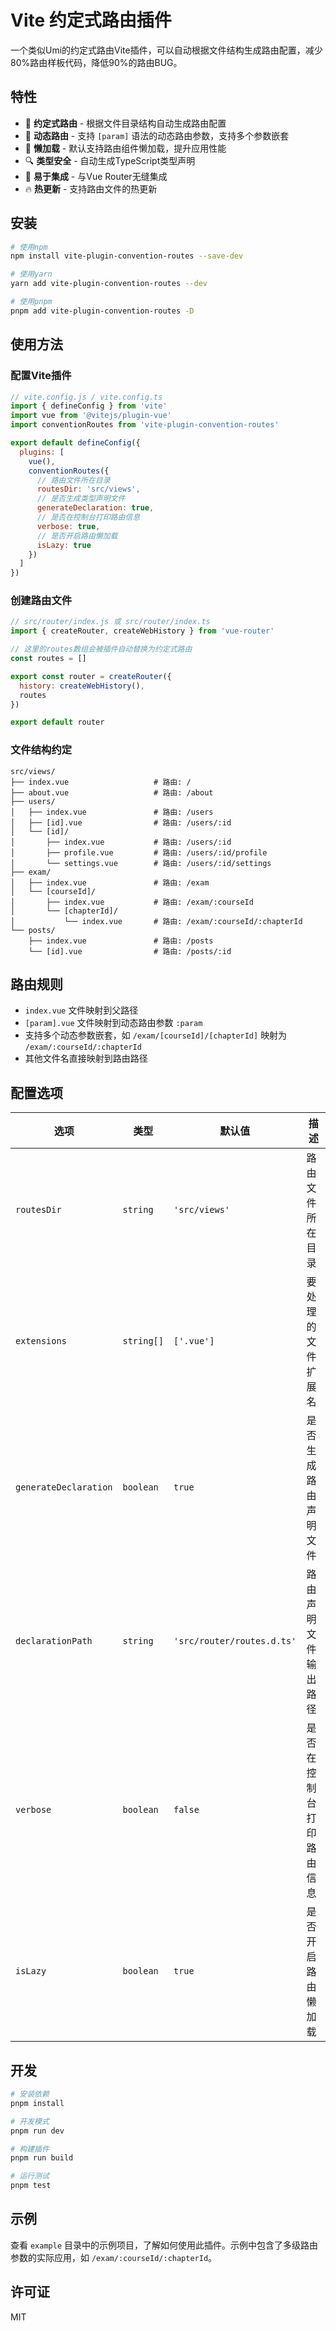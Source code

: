 # Vite 约定式路由插件

一个类似Umi的约定式路由Vite插件，可以自动根据文件结构生成路由配置，减少80%路由样板代码，降低90%的路由BUG。

## 特性

- 📁 **约定式路由** - 根据文件目录结构自动生成路由配置
- 🔄 **动态路由** - 支持 `[param]` 语法的动态路由参数，支持多个参数嵌套
- 🚀 **懒加载** - 默认支持路由组件懒加载，提升应用性能
- 🔍 **类型安全** - 自动生成TypeScript类型声明
- 🔌 **易于集成** - 与Vue Router无缝集成
- 🔥 **热更新** - 支持路由文件的热更新

## 安装

```bash
# 使用npm
npm install vite-plugin-convention-routes --save-dev

# 使用yarn
yarn add vite-plugin-convention-routes --dev

# 使用pnpm
pnpm add vite-plugin-convention-routes -D
```

## 使用方法

### 配置Vite插件

```js
// vite.config.js / vite.config.ts
import { defineConfig } from 'vite'
import vue from '@vitejs/plugin-vue'
import conventionRoutes from 'vite-plugin-convention-routes'

export default defineConfig({
  plugins: [
    vue(),
    conventionRoutes({
      // 路由文件所在目录
      routesDir: 'src/views',
      // 是否生成类型声明文件
      generateDeclaration: true,
      // 是否在控制台打印路由信息
      verbose: true,
      // 是否开启路由懒加载
      isLazy: true
    })
  ]
})
```

### 创建路由文件

```js
// src/router/index.js 或 src/router/index.ts
import { createRouter, createWebHistory } from 'vue-router'

// 这里的routes数组会被插件自动替换为约定式路由
const routes = []

export const router = createRouter({
  history: createWebHistory(),
  routes
})

export default router
```

### 文件结构约定

```
src/views/
├── index.vue                   # 路由: /
├── about.vue                   # 路由: /about
├── users/
│   ├── index.vue               # 路由: /users
│   ├── [id].vue                # 路由: /users/:id
│   └── [id]/
│       ├── index.vue           # 路由: /users/:id
│       ├── profile.vue         # 路由: /users/:id/profile
│       └── settings.vue        # 路由: /users/:id/settings
├── exam/
│   ├── index.vue               # 路由: /exam
│   └── [courseId]/
│       ├── index.vue           # 路由: /exam/:courseId
│       └── [chapterId]/
│           └── index.vue       # 路由: /exam/:courseId/:chapterId
└── posts/
    ├── index.vue               # 路由: /posts
    └── [id].vue                # 路由: /posts/:id
```

## 路由规则

- `index.vue` 文件映射到父路径
- `[param].vue` 文件映射到动态路由参数 `:param`
- 支持多个动态参数嵌套，如 `/exam/[courseId]/[chapterId]` 映射为 `/exam/:courseId/:chapterId`
- 其他文件名直接映射到路由路径

## 配置选项

| 选项 | 类型 | 默认值 | 描述 |
|------|------|--------|------|
| `routesDir` | `string` | `'src/views'` | 路由文件所在目录 |
| `extensions` | `string[]` | `['.vue']` | 要处理的文件扩展名 |
| `generateDeclaration` | `boolean` | `true` | 是否生成路由声明文件 |
| `declarationPath` | `string` | `'src/router/routes.d.ts'` | 路由声明文件输出路径 |
| `verbose` | `boolean` | `false` | 是否在控制台打印路由信息 |
| `isLazy` | `boolean` | `true` | 是否开启路由懒加载 |

## 开发

```bash
# 安装依赖
pnpm install

# 开发模式
pnpm run dev

# 构建插件
pnpm run build

# 运行测试
pnpm test
```

## 示例

查看 `example` 目录中的示例项目，了解如何使用此插件。示例中包含了多级路由参数的实际应用，如 `/exam/:courseId/:chapterId`。

## 许可证

MIT 